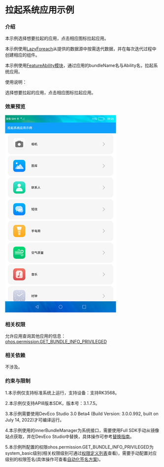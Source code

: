 # 拉起系统应用示例

### 介绍

本示例选择想要拉起的应用，点击相应图标拉起应用。

本示例使用[LazyForeach](https://gitee.com/openharmony/docs/blob/master/zh-cn/application-dev/ui/ts-rending-control-syntax-lazyforeach.md)从提供的数据源中按需迭代数据，并在每次迭代过程中创建相应的组件。

本示例使用[FeatureAbility模块](https://gitee.com/openharmony/docs/blob/master/zh-cn/application-dev/reference/apis/js-apis-featureAbility.md)，通过应用的bundleName名与Ability名，拉起系统应用。

使用说明：

选择想要拉起的应用，点击相应图标拉起应用。

### 效果预览

![](screenshots/device/main.png)

### 相关权限

允许应用查询其他应用的信息：[ohos.permission.GET_BUNDLE_INFO_PRIVILEGED](https://gitee.com/openharmony/docs/blob/master/zh-cn/application-dev/security/permission-list.md)

### 相关依赖

不涉及。

### 约束与限制

1.本示例仅支持标准系统上运行，支持设备：支持RK3568。

2.本示例仅支持API8版本SDK，版本号：3.1.7.5。

3.本示例需要使用DevEco Studio 3.0 Beta4 (Build Version: 3.0.0.992, built on July 14, 2022)才可编译运行。

4.本示例使用的innerBundleManager为系统接口，需要使用Full SDK手动从镜像站点获取，并在DevEco Studio中替换，具体操作可参考[替换指南](https://gitee.com/openharmony/docs/blob/master/zh-cn/application-dev/quick-start/full-sdk-switch-guide.md)。

5.本示例所配置的权限ohos.permission.GET_BUNDLE_INFO_PRIVILEGED为system_basic级别(相关权限级别可通过[权限定义列表](https://gitee.com/openharmony/docs/blob/master/zh-cn/application-dev/security/permission-list.md)查看)，需要手动配置对应级别的权限签名(具体操作可查看[自动化签名方案](https://developer.harmonyos.com/cn/docs/documentation/doc-guides/ohos-auto-configuring-signature-information-0000001271659465))。

